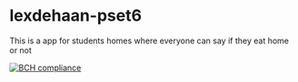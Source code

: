 # lexdehaan-pset6
This is a app for students homes where everyone can say if they eat home or not

[![BCH compliance](https://bettercodehub.com/edge/badge/haantje0/lexdehaan-pset6)](https://bettercodehub.com/)
